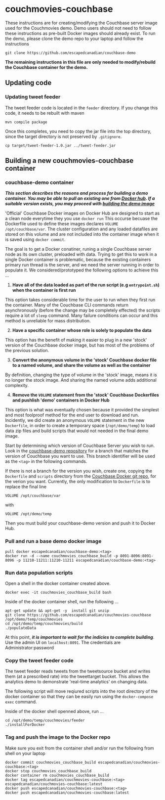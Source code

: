 # couchmovies-couchbase
These instructions are for creating/modifying the Couchbase server image used for the Couchmovies demo.
Demo users should not need to follow these instructions as pre-built Docker images should already exist.
To run the demo, please clone the demo repo to your laptop and follow the instructions

```
git clone https://github.com/escapedcanadian/couchbase-demo 
```

**The remaining instructions in this file are only needed to modify/rebuild the Couchbase container for the demo.**


## Updating code
### Updating tweet feeder
The tweet feeder code is located in the ```feeder``` directory.
If you change this code, it needs to be rebuilt with maven

``` 
mvn compile package
```
Once this completes, you need to copy the jar file into the top directory, since the target directory is not preserved by ```.gitignore```.

```
cp target/tweet-feeder-1.0.jar ../tweet-feeder.jar
```

## Building a new couchmovies-couchbase container
### couchbase-demo container
***This section describes the reasons and process for building a demo container. You may be able to pull an existing one from [Docker hub](https://hub.docker.com/repository/docker/escapedcanadian/couchbase-demo).  If a suitable version exists, you may proceed with [building the demo image](#Pull-and-run-a-base-demo-docker-image)***

'Official' Couchbase Docker images on Docker Hub are designed to start as a clean node everytime they you use ```docker run``` This occurse becuase the Dockerfile used to define these images declares ```VOLUME /opt/couchbase/var```. The cluster configuration and any loaded datafiles are stored on this volume and are not included into the container image when it is saved using ```docker commit```.

The goal is to get a Docker conatiner, runing a single Couchbase server node as its own cluster, preloaded with data. Trying to get this to work in a single Docker container is problematic, because the existing containers primary run thread is the server, and we need the server running in order to populate it. We considered/prototyped the following options to achieve this ...
 
1. **Have all of the data loaded as part of the run script (e.g ```entrypoint.sh```) when the container is first run**

  This option takes considerable time for the user to run when they first run the container. Many of the Couchbase CLI commands return asynchronously (before the change may be completely effected) the scripts require a lot of ```sleep``` command. Many failure conditions can occur and this method is unreliable for mass distribution.
  
2. **Have a specific container whose role is solely to populate the data**
 
 This option has the benefit of making it easier to plug in a new 'stock' version of the Couchbase docker image, but has most of the problems of the previous solution. 
 
3. **Convert the anonymous volume in the 'stock' Couchbase docker file to a named volume, and share the volume as well as the container**
 
 By definition, changing the type of volume in the 'stock' image, means it is no longer the stock image.  And sharing the named volume adds additional complexity.
 
4. **Remove the ```VOLUME``` statement from the 'stock' Couchbase Dockerfiles and pushlish 'demo' containers in Docker Hub**
 
 This option is what was eventually chosen because it provided the simplest and most foolproof method for the end user to download and run.  Incidently, we did create an anonymous ```VOLUME``` statement in the new ```Dockerfile```, in order to create a temporary space (```/opt/demo/temp```) to load data zip files and build scripts that would not needed in the final demo image.



Start by determining which version of Couchbase Server you wish to run. Look in the [couchbase-demo repository](https://github.com/escapedcanadian/couchbase-demo) for a branch that matches the version of Couchbase you want to use.  This branch identifier will be used as the ```<tag>``` in the following commands.

If there is not a branch for the version you wish, create one, copying the ```Dockerfile``` and ```scripts``` directory from the [Couchbase Docker git repo](https://github.com/couchbase/docker/tree/master/enterprise/couchbase-server), for the verion you want. Currently, the only modification to ```Dockerfile``` is to replace the final line

```
VOLUME /opt/couchbase/var
```
with

```
VOLUME /opt/demo/temp
```
Then you must build your couchbase-demo version and push it to Docker Hub.



### Pull and run a base demo docker image

```
pull docker escapedcanadian/couchbase-demo:<tag>
docker run -d --name couchmovies_couchbase_build -p 8091-8096:8091-8096 -p 11210-11211:11210-11211 escapedcanadian/couchbase-demo:<tag>

```
### Run data population scripts
Open a shell in the docker container created above.

```
docker exec -it couchmovies_couchbase_build bash
```
Inside of the docker container shell, run the following ...

```
apt-get update && apt-get -y  install git unzip
git clone https://github.com/escapedcanadian/couchmovies-couchbase /opt/demo/temp/couchmovies
cd /opt/demo/temp/couchmovies/build
./populateData
```  
At this point, ***it is important to wait for the indicies to complete building***. Use the admin UI on ```localhost:8091```. The credentials are Administrator:password

### Copy the tweet feeder code
The tweet feeder reads tweets from the tweetsource bucket and writes them (at a prescribed rate) into the tweettarget bucket.  This allows the analytics demo to demonstrate 'real-time analytics' on changing data.

The following script will move reqiured scripts into the root directory of the docker container so that they can be easily run using the ```docker-compose exec``` command.

Inside of the docker shell openned above, run ...

```
cd /opt/demo/temp/couchmovies/feeder
./installForDocker
```

### Tag and push the image to the Docker repo
Make sure you exit from the container shell and/or run the following from shell on your laptop

```
docker commit couchmovies_couchbase_build escapedcanadian/couchmovies-couchbase:<tag>
docker stop couchmovies_couchbase_build
docker container rm couchmovies_couchbase_build
docker tag escapedcanadian/couchmovies-couchbase:<tag> escapedcanadian/couchmovies-couchbase:latest
docker push escapedcanadian/couchmovies-couchbase:<tag>
docker push escapedcanadian/couchmovies-couchbase:latest
```
